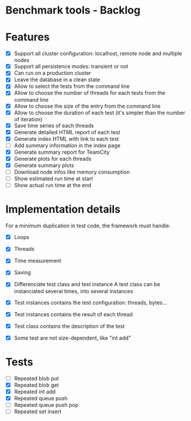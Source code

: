 Benchmark tools - Backlog
=========================

# Features

- [X] Support all cluster configuration: localhost, remote node and multiple nodes
- [X] Support all persistence modes: transient or not
- [X] Can run on a production cluster
- [X] Leave the database in a clean state 
- [X] Allow to select the tests from the command line
- [X] Allow to choose the number of threads for each tests from the command line
- [X] Allow to choose the size of the entry from the command line
- [X] Allow to choose the duration of each test (it's simpler than the number of iteration)
- [X] Save time series of each threads
- [X] Generate detailed HTML report of each test
- [X] Generate index HTML with link to each test
- [ ] Add summary information in the index page
- [X] Generate summary report for TeamCity
- [X] Generate plots for each threads
- [X] Generate summary plots
- [ ] Download node infos like memory consumption
- [ ] Show estimated run time at start
- [ ] Show actual run time at the end

# Implementation details

For a minimum duplication in test code, the framework must handle:

- [X] Loops
- [X] Threads
- [X] Time measurement
- [X] Saving

- [X] Differenciate test class and test instance
  A test class can be instanciated several times, into several instances
- [X] Test instances contains the test configuration: threads, bytes...
- [X] Test instances contains the result of each thread
- [X] Test class contains the description of the test
- [X] Some test are not size-dependent, like "int add"

# Tests

- [ ] Repeated blob put
- [X] Repeated blob get
- [X] Repeated int add
- [X] Repeated queue push
- [ ] Repeated queue push pop
- [ ] Repeated set insert
